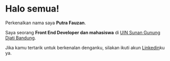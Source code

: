 # Halo semua! 

Perkenalkan nama saya **Putra Fauzan**.<br>

Saya seorang **Front End Developer dan mahasiswa** di [UIN Sunan Gunung Djati Bandung](https://uinsgd.ac.id//).<br>

Jika kamu tertarik untuk berkenalan denganku, silakan ikuti akun [Linkedin](https://www.linkedin.com/in/putra-fauzan-56411216a//)ku ya.
